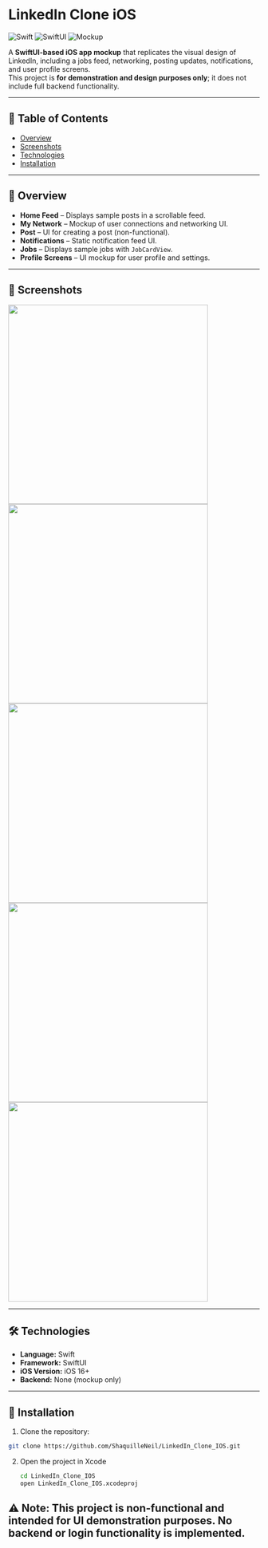 # LinkedIn Clone iOS

![Swift](https://img.shields.io/badge/Swift-5.9-orange?style=flat-square)
![SwiftUI](https://img.shields.io/badge/SwiftUI-iOS-blue?style=flat-square)
![Mockup](https://img.shields.io/badge/Status-Mockup-lightgrey?style=flat-square)

A **SwiftUI-based iOS app mockup** that replicates the visual design of LinkedIn, including a jobs feed, networking, posting updates, notifications, and user profile screens.  
This project is **for demonstration and design purposes only**; it does not include full backend functionality.

---

## 📝 Table of Contents

- [Overview](#overview)  
- [Screenshots](#screenshots)  
- [Technologies](#technologies)  
- [Installation](#installation)  


---

## 🎨 Overview

- **Home Feed** – Displays sample posts in a scrollable feed.  
- **My Network** – Mockup of user connections and networking UI.  
- **Post** – UI for creating a post (non-functional).  
- **Notifications** – Static notification feed UI.  
- **Jobs** – Displays sample jobs with `JobCardView`.  
- **Profile Screens** – UI mockup for user profile and settings.  

---

## 📸 Screenshots

<img src="https://github.com/ShaquilleNeil/LinkedIn_Clone_IOS/blob/main/home.png" width="400"/>

<img src="https://github.com/ShaquilleNeil/LinkedIn_Clone_IOS/blob/main/network.png" width="400"/>

<img src="https://github.com/ShaquilleNeil/LinkedIn_Clone_IOS/blob/main/post.png" width="400"/>

<img src="https://github.com/ShaquilleNeil/LinkedIn_Clone_IOS/blob/main/notiications.png" width="400"/>

<img src="https://github.com/ShaquilleNeil/LinkedIn_Clone_IOS/blob/main/jobs.png" width="400"/>







---

## 🛠 Technologies

- **Language:** Swift  
- **Framework:** SwiftUI  
- **iOS Version:** iOS 16+  
- **Backend:** None (mockup only)  

---

## 🚀 Installation

1. Clone the repository:

```bash
git clone https://github.com/ShaquilleNeil/LinkedIn_Clone_IOS.git
```

2. Open the project in Xcode
   ```bash
   cd LinkedIn_Clone_IOS
   open LinkedIn_Clone_IOS.xcodeproj
   ```
## ⚠️ Note: This project is non-functional and intended for UI demonstration purposes. No backend or login functionality is implemented.

